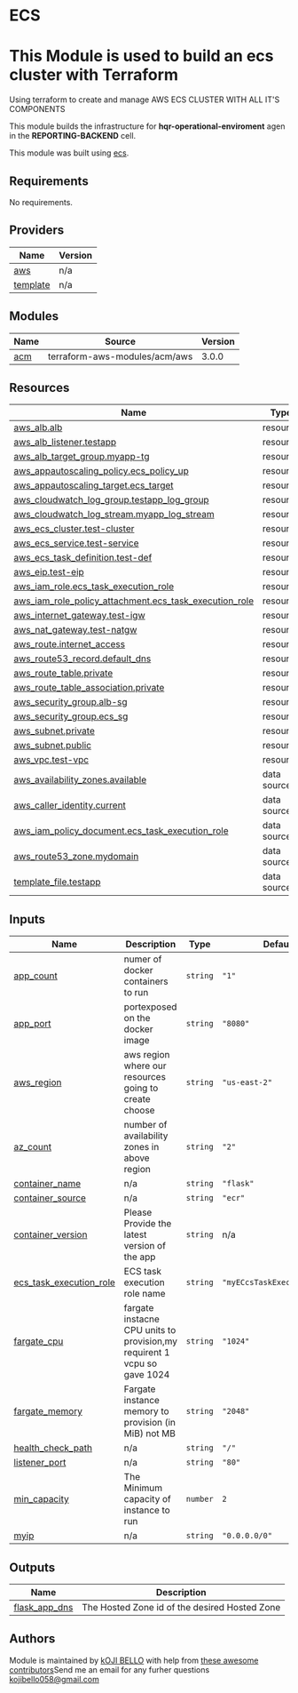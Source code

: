 # ECS 
# This Module is used to build an ecs cluster with Terraform
Using terraform to create and manage AWS ECS CLUSTER WITH ALL IT'S COMPONENTS 

This module builds the infrastructure for **hqr-operational-enviroment** agen in the **REPORTING-BACKEND** cell.

This module was built using [ecs](https://github.com/Bkoji1150/ecs.git).

<!-- prettier-ignore-start -->
<!-- BEGINNING OF PRE-COMMIT-TERRAFORM DOCS HOOK -->
## Requirements

No requirements.

## Providers

| Name | Version |
|------|---------|
| <a name="provider_aws"></a> [aws](#provider\_aws) | n/a |
| <a name="provider_template"></a> [template](#provider\_template) | n/a |

## Modules

| Name | Source | Version |
|------|--------|---------|
| <a name="module_acm"></a> [acm](#module\_acm) | terraform-aws-modules/acm/aws | 3.0.0 |

## Resources

| Name | Type |
|------|------|
| [aws_alb.alb](https://registry.terraform.io/providers/hashicorp/aws/latest/docs/resources/alb) | resource |
| [aws_alb_listener.testapp](https://registry.terraform.io/providers/hashicorp/aws/latest/docs/resources/alb_listener) | resource |
| [aws_alb_target_group.myapp-tg](https://registry.terraform.io/providers/hashicorp/aws/latest/docs/resources/alb_target_group) | resource |
| [aws_appautoscaling_policy.ecs_policy_up](https://registry.terraform.io/providers/hashicorp/aws/latest/docs/resources/appautoscaling_policy) | resource |
| [aws_appautoscaling_target.ecs_target](https://registry.terraform.io/providers/hashicorp/aws/latest/docs/resources/appautoscaling_target) | resource |
| [aws_cloudwatch_log_group.testapp_log_group](https://registry.terraform.io/providers/hashicorp/aws/latest/docs/resources/cloudwatch_log_group) | resource |
| [aws_cloudwatch_log_stream.myapp_log_stream](https://registry.terraform.io/providers/hashicorp/aws/latest/docs/resources/cloudwatch_log_stream) | resource |
| [aws_ecs_cluster.test-cluster](https://registry.terraform.io/providers/hashicorp/aws/latest/docs/resources/ecs_cluster) | resource |
| [aws_ecs_service.test-service](https://registry.terraform.io/providers/hashicorp/aws/latest/docs/resources/ecs_service) | resource |
| [aws_ecs_task_definition.test-def](https://registry.terraform.io/providers/hashicorp/aws/latest/docs/resources/ecs_task_definition) | resource |
| [aws_eip.test-eip](https://registry.terraform.io/providers/hashicorp/aws/latest/docs/resources/eip) | resource |
| [aws_iam_role.ecs_task_execution_role](https://registry.terraform.io/providers/hashicorp/aws/latest/docs/resources/iam_role) | resource |
| [aws_iam_role_policy_attachment.ecs_task_execution_role](https://registry.terraform.io/providers/hashicorp/aws/latest/docs/resources/iam_role_policy_attachment) | resource |
| [aws_internet_gateway.test-igw](https://registry.terraform.io/providers/hashicorp/aws/latest/docs/resources/internet_gateway) | resource |
| [aws_nat_gateway.test-natgw](https://registry.terraform.io/providers/hashicorp/aws/latest/docs/resources/nat_gateway) | resource |
| [aws_route.internet_access](https://registry.terraform.io/providers/hashicorp/aws/latest/docs/resources/route) | resource |
| [aws_route53_record.default_dns](https://registry.terraform.io/providers/hashicorp/aws/latest/docs/resources/route53_record) | resource |
| [aws_route_table.private](https://registry.terraform.io/providers/hashicorp/aws/latest/docs/resources/route_table) | resource |
| [aws_route_table_association.private](https://registry.terraform.io/providers/hashicorp/aws/latest/docs/resources/route_table_association) | resource |
| [aws_security_group.alb-sg](https://registry.terraform.io/providers/hashicorp/aws/latest/docs/resources/security_group) | resource |
| [aws_security_group.ecs_sg](https://registry.terraform.io/providers/hashicorp/aws/latest/docs/resources/security_group) | resource |
| [aws_subnet.private](https://registry.terraform.io/providers/hashicorp/aws/latest/docs/resources/subnet) | resource |
| [aws_subnet.public](https://registry.terraform.io/providers/hashicorp/aws/latest/docs/resources/subnet) | resource |
| [aws_vpc.test-vpc](https://registry.terraform.io/providers/hashicorp/aws/latest/docs/resources/vpc) | resource |
| [aws_availability_zones.available](https://registry.terraform.io/providers/hashicorp/aws/latest/docs/data-sources/availability_zones) | data source |
| [aws_caller_identity.current](https://registry.terraform.io/providers/hashicorp/aws/latest/docs/data-sources/caller_identity) | data source |
| [aws_iam_policy_document.ecs_task_execution_role](https://registry.terraform.io/providers/hashicorp/aws/latest/docs/data-sources/iam_policy_document) | data source |
| [aws_route53_zone.mydomain](https://registry.terraform.io/providers/hashicorp/aws/latest/docs/data-sources/route53_zone) | data source |
| [template_file.testapp](https://registry.terraform.io/providers/hashicorp/template/latest/docs/data-sources/file) | data source |

## Inputs

| Name | Description | Type | Default | Required |
|------|-------------|------|---------|:--------:|
| <a name="input_app_count"></a> [app\_count](#input\_app\_count) | numer of docker containers to run | `string` | `"1"` | no |
| <a name="input_app_port"></a> [app\_port](#input\_app\_port) | portexposed on the docker image | `string` | `"8080"` | no |
| <a name="input_aws_region"></a> [aws\_region](#input\_aws\_region) | aws region where our resources going to create choose | `string` | `"us-east-2"` | no |
| <a name="input_az_count"></a> [az\_count](#input\_az\_count) | number of availability zones in above region | `string` | `"2"` | no |
| <a name="input_container_name"></a> [container\_name](#input\_container\_name) | n/a | `string` | `"flask"` | no |
| <a name="input_container_source"></a> [container\_source](#input\_container\_source) | n/a | `string` | `"ecr"` | no |
| <a name="input_container_version"></a> [container\_version](#input\_container\_version) | Please Provide the latest version of the app | `string` | n/a | yes |
| <a name="input_ecs_task_execution_role"></a> [ecs\_task\_execution\_role](#input\_ecs\_task\_execution\_role) | ECS task execution role name | `string` | `"myECcsTaskExecutionRole"` | no |
| <a name="input_fargate_cpu"></a> [fargate\_cpu](#input\_fargate\_cpu) | fargate instacne CPU units to provision,my requirent 1 vcpu so gave 1024 | `string` | `"1024"` | no |
| <a name="input_fargate_memory"></a> [fargate\_memory](#input\_fargate\_memory) | Fargate instance memory to provision (in MiB) not MB | `string` | `"2048"` | no |
| <a name="input_health_check_path"></a> [health\_check\_path](#input\_health\_check\_path) | n/a | `string` | `"/"` | no |
| <a name="input_listener_port"></a> [listener\_port](#input\_listener\_port) | n/a | `string` | `"80"` | no |
| <a name="input_min_capacity"></a> [min\_capacity](#input\_min\_capacity) | The Minimum capacity of instance to run | `number` | `2` | no |
| <a name="input_myip"></a> [myip](#input\_myip) | n/a | `string` | `"0.0.0.0/0"` | no |

## Outputs

| Name | Description |
|------|-------------|
| <a name="output_flask_app_dns"></a> [flask\_app\_dns](#output\_flask\_app\_dns) | The Hosted Zone id of the desired Hosted Zone |
<!-- END OF PRE-COMMIT-TERRAFORM DOCS HOOK -->
## Authors

Module is maintained by [kOJI BELLO](https://github.com/antonbabenko) with help from [these awesome contributors](https://github.com/terraform-aws-modules/terraform-aws-autoscaling/graphs/contributors)Send me an email for any furher questions [kojibello058@gmail.com](kojibello058@gmail.com)
